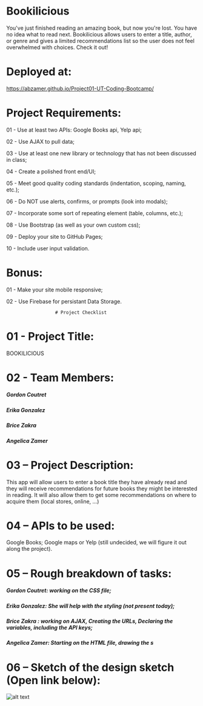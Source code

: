 ﻿# Bookilicious
You've just finished reading an amazing book, but now you're lost. You have no idea what to read next. Bookilicious allows users to enter a title, author, or genre and gives a limited recommendations list so the user does not feel overwhelmed with choices. Check it out!


# Deployed at: 
https://abzamer.github.io/Project01-UT-Coding-Bootcamp/




# Project Requirements:


 01 - Use at least two APIs: Google Books api, Yelp api;

 02 - Use AJAX to pull data;

 03 - Use at least one new library or technology that has not been discussed in class;

 04 - Create a polished front end/UI;

 05 - Meet good quality coding standards (indentation, scoping, naming, etc.);

 06 - Do NOT use alerts, confirms, or prompts (look into modals);

 07 - Incorporate some sort of repeating element (table, columns, etc.);

 08 - Use Bootstrap  (as well as your own custom css);

 09 - Deploy your site to GitHub Pages;

 10 - Include user input validation.





# Bonus:


 01 - Make your site mobile responsive;

 02 - Use Firebase for persistant Data Storage.





                      # Project Checklist



# 01 - Project Title: 

BOOKILICIOUS


# 02 - Team Members:

##### Gordon Coutret
##### Erika Gonzalez
##### Brice Zakra
##### Angelica Zamer


# 03 – Project Description:

This app will allow users to enter a book title they have already read and they will receive recommendations for future books they might be interested in reading. It will also allow them to get some recommendations on where to acquire them (local stores, online, …)


# 04 – APIs to be used:
Google Books;
Google maps or Yelp (still undecided, we will figure it out along the project).


# 05 – Rough breakdown of tasks:
 
##### Gordon Coutret: working on the CSS file;

##### Erika Gonzalez: She will help with the styling (not present today);

##### Brice Zakra : working on AJAX, Creating the URLs, Declaring the variables, including the API keys;

##### Angelica Zamer: Starting on the HTML file, drawing the s


# 06 – Sketch of the design sketch (Open link below):

![alt text](https://github.com/bricezakra/Project01-UT-Coding-Bootcamp/blob/master/image.png)








